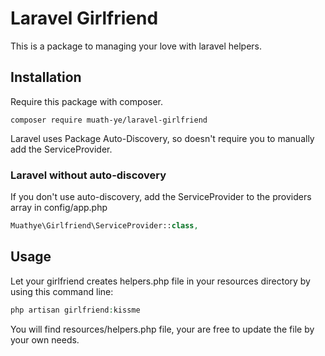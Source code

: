 # Laravel Girlfriend

This is a package to managing your love with laravel helpers.

## Installation

Require this package with composer.

```shell
composer require muath-ye/laravel-girlfriend
```

Laravel uses Package Auto-Discovery, so doesn't require you to manually add the ServiceProvider.

### Laravel without auto-discovery

If you don't use auto-discovery, add the ServiceProvider to the providers array in config/app.php

```php
Muathye\Girlfriend\ServiceProvider::class,
```

## Usage

Let your girlfriend creates helpers.php file in your resources directory by using this command line:

```php
php artisan girlfriend:kissme
```

You will find resources/helpers.php file, your are free to update the file by your own needs.